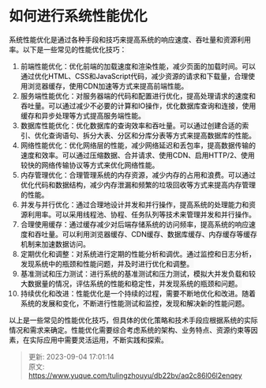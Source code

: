 # 如何进行系统性能优化

<font style="color:rgb(0, 0, 0);background-color:rgb(248, 248, 248);">系统性能优化是通过各种手段和技巧来提高系统的响应速度、吞吐量和资源利用率。以下是一些常见的性能优化技巧：</font>

1. <font style="color:rgb(0, 0, 0);background-color:rgb(248, 248, 248);">前端性能优化：优化前端的加载速度和渲染性能，减少页面的加载时间。可以通过优化HTML、CSS和JavaScript代码，减少资源的请求和下载量，合理使用浏览器缓存，使用CDN加速等方式来提高前端性能。</font>
2. <font style="color:rgb(0, 0, 0);background-color:rgb(248, 248, 248);">服务端性能优化：对服务器端的代码和配置进行优化，提高处理请求的速度和吞吐量。可以通过减少不必要的计算和IO操作，优化数据库查询和连接，使用缓存和异步处理等方式提高服务端性能。</font>
3. <font style="color:rgb(0, 0, 0);background-color:rgb(248, 248, 248);">数据库性能优化：优化数据库的查询效率和吞吐量。可以通过创建合适的索引、优化查询语句、拆分大表、分区和分库分表等方式来提高数据库的性能。</font>
4. <font style="color:rgb(0, 0, 0);background-color:rgb(248, 248, 248);">网络性能优化：优化网络层的性能，减少网络延迟和丢包率，提高数据传输的速度和效率。可以通过压缩数据、合并请求、使用CDN、启用HTTP/2、使用较快的网络传输协议等方式来优化网络性能。</font>
5. <font style="color:rgb(0, 0, 0);background-color:rgb(248, 248, 248);">内存管理优化：合理管理系统的内存资源，减少内存的占用和浪费。可以通过优化代码和数据结构，减少内存泄漏和频繁的垃圾回收等方式来提高内存管理的性能。</font>
6. <font style="color:rgb(0, 0, 0);background-color:rgb(248, 248, 248);">并发与并行优化：通过合理地设计并发和并行操作，提高系统的处理能力和资源利用率。可以采用线程池、协程、任务队列等技术来管理并发和并行操作。</font>
7. <font style="color:rgb(0, 0, 0);background-color:rgb(248, 248, 248);">合理使用缓存：通过缓存减少对后端存储系统的访问频率，提高系统的响应速度和吞吐量。可以利用浏览器缓存、CDN缓存、数据库缓存、内存缓存等缓存机制来加速数据访问。</font>
8. <font style="color:rgb(0, 0, 0);background-color:rgb(248, 248, 248);">定期优化和调整：对系统进行定期的性能分析和调优。通过监控和日志分析，发现系统中的瓶颈和性能问题，并及时进行优化和调整。</font>
9. <font style="color:rgb(0, 0, 0);background-color:rgb(248, 248, 248);">基准测试和压力测试：进行系统的基准测试和压力测试，模拟大并发负载和较大数据量的情况，评估系统的性能和稳定性，并发现系统的瓶颈和问题。</font>
10. <font style="color:rgb(0, 0, 0);background-color:rgb(248, 248, 248);">持续优化和改进：性能优化是一个持续的过程，需要不断地优化和改进。随着系统的发展和变化，不断进行性能测试和监控，发现和解决新的性能问题。</font>

<font style="color:rgb(0, 0, 0);background-color:rgb(248, 248, 248);">以上是一些常见的性能优化技巧，但具体的优化策略和技术手段应根据系统的实际情况和需求来确定。性能优化需要综合考虑系统的架构、业务特点、资源约束等因素，在实际应用中需要灵活运用，不断实践和探索。</font>



> 更新: 2023-09-04 17:01:14  
> 原文: <https://www.yuque.com/tulingzhouyu/db22bv/aq2c86l06l2enqey>